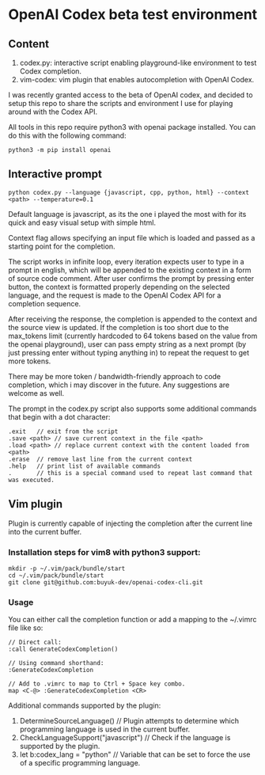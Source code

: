 # OpenAI Codex beta test environment

## Content

1. codex.py: interactive script enabling playground-like environment to test Codex completion.
2. vim-codex: vim plugin that enables autocompletion with OpenAI Codex.

I was recently granted access to the beta of OpenAI codex, and decided to setup this repo to
share the scripts and environment I use for playing around with the Codex API.

All tools in this repo require python3 with openai package installed. You can do this with the following command:

    python3 -m pip install openai


## Interactive prompt

    python codex.py --language {javascript, cpp, python, html} --context <path> --temperature=0.1


Default language is javascript, as its the one i played the most with for its quick and easy
visual setup with simple html.

Context flag allows specifying an input file which is loaded and passed as a starting point for
the completion.

The script works in infinite loop, every iteration expects user to type in a prompt in english,
which will be appended to the existing context in a form of source code comment. After user
confirms the prompt by pressing enter button, the context is formatted properly depending on the
selected language, and the request is made to the OpenAI Codex API for a completion sequence.

After receiving the response, the completion is appended to the context and the source view is
updated. If the completion is too short due to the max_tokens limit (currently hardcoded to
64 tokens based on the value from the openai playground), user can pass empty string as a next
prompt (by just pressing enter without typing anything in) to repeat the request to get more
tokens.

There may be more token / bandwidth-friendly approach to code completion, which i may discover
in the future. Any suggestions are welcome as well.

The prompt in the codex.py script also supports some additional commands that begin with a dot
character:

    .exit   // exit from the script
    .save <path> // save current context in the file <path>
    .load <path> // replace current context with the content loaded from <path>
    .erase  // remove last line from the current context
    .help   // print list of available commands
    .       // this is a special command used to repeat last command that was executed.

## Vim plugin

Plugin is currently capable of injecting the completion after the current line into the current buffer.

### Installation steps for vim8 with python3 support:

    mkdir -p ~/.vim/pack/bundle/start
    cd ~/.vim/pack/bundle/start
    git clone git@github.com:buyuk-dev/openai-codex-cli.git


### Usage

You can either call the completion function or add a mapping to the ~/.vimrc file like so:

    // Direct call:
    :call GenerateCodexCompletion()

    // Using command shorthand:
    :GenerateCodexCompletion
    
    // Add to .vimrc to map to Ctrl + Space key combo.
    map <C-@> :GenerateCodexCompletion <CR>
    
Additional commands supported by the plugin:

1. DetermineSourceLanguage()            // Plugin attempts to determine which programming language is used in the current buffer.
2. CheckLanguageSupport("javascript")   // Check if the language is supported by the plugin.
3. let b:codex_lang = "python"          // Variable that can be set to force the use of a specific programming language.
